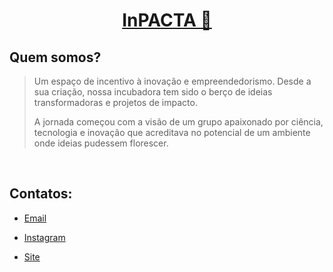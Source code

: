 
<h1 align="center" >
<a href="https://github.com/inpacta">
InPACTA
🚀
</a></h1>

<h2>Quem somos?</h2>

>Um espaço de incentivo à inovação e empreendedorismo. Desde a sua criação, nossa incubadora tem sido o berço de ideias transformadoras e projetos de impacto. 
>
>A jornada começou com a visão de um grupo apaixonado por ciência, tecnologia e inovação que acreditava no potencial de um ambiente onde ideias pudessem florescer.
<br>

<h2>Contatos:</h2>

- <a href="inpactaect@bct.ect.ufrn.br"> Email </a>

- <a href="https://www.instagram.com/inpacta/"> Instagram </a>

- <a href="https://inpacta.ect.ufrn.br/"> Site </a>


  
